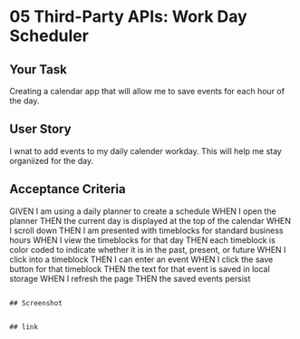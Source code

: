 # 05 Third-Party APIs: Work Day Scheduler

## Your Task

Creating a calendar app that will allow me to save events for each hour of the day.
## User Story

I wnat to add events to my daily calender workday.
This will help me stay organiized for the day.

## Acceptance Criteria
GIVEN I am using a daily planner to create a schedule
WHEN I open the planner
THEN the current day is displayed at the top of the calendar
WHEN I scroll down
THEN I am presented with timeblocks for standard business hours
WHEN I view the timeblocks for that day
THEN each timeblock is color coded to indicate whether it is in the past, present, or future
WHEN I click into a timeblock
THEN I can enter an event
WHEN I click the save button for that timeblock
THEN the text for that event is saved in local storage
WHEN I refresh the page
THEN the saved events persist
```

## Screenshot


## link

